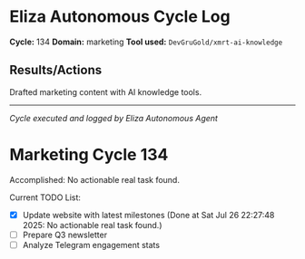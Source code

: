 # Eliza Autonomous Cycle Log

**Cycle:** 134
**Domain:** marketing
**Tool used:** `DevGruGold/xmrt-ai-knowledge`

## Results/Actions
Drafted marketing content with AI knowledge tools.

---
*Cycle executed and logged by Eliza Autonomous Agent*

# Marketing Cycle 134

Accomplished: No actionable real task found.

Current TODO List:

- [x] Update website with latest milestones  (Done at Sat Jul 26 22:27:48 2025: No actionable real task found.)
- [ ] Prepare Q3 newsletter
- [ ] Analyze Telegram engagement stats